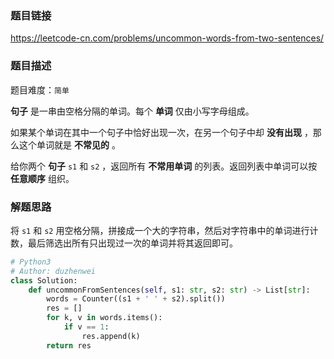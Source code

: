 ### 题目链接
https://leetcode-cn.com/problems/uncommon-words-from-two-sentences/

### 题目描述
题目难度：```简单```

**句子** 是一串由空格分隔的单词。每个 **单词** 仅由小写字母组成。

如果某个单词在其中一个句子中恰好出现一次，在另一个句子中却 **没有出现** ，那么这个单词就是 **不常见的** 。

给你两个 **句子** ```s1``` 和 ```s2``` ，返回所有 **不常用单词** 的列表。返回列表中单词可以按 **任意顺序** 组织。

### 解题思路
将 ```s1``` 和 ```s2``` 用空格分隔，拼接成一个大的字符串，然后对字符串中的单词进行计数，最后筛选出所有只出现过一次的单词并将其返回即可。

```python
# Python3
# Author: duzhenwei
class Solution:
    def uncommonFromSentences(self, s1: str, s2: str) -> List[str]:
        words = Counter((s1 + ' ' + s2).split())
        res = []
        for k, v in words.items():
            if v == 1:
                res.append(k)
        return res
```